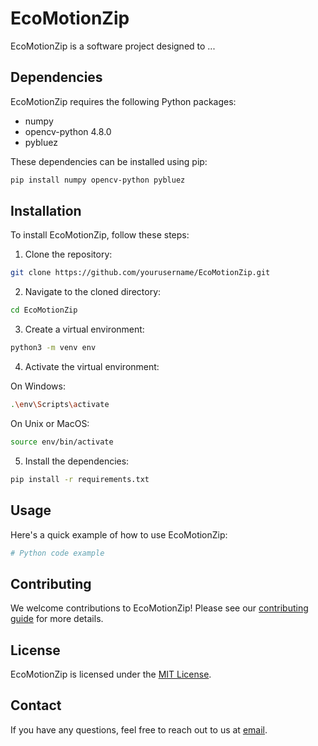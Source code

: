 
# EcoMotionZip

EcoMotionZip is a software project designed to ...

## Dependencies

EcoMotionZip requires the following Python packages:

- numpy
- opencv-python 4.8.0
- pybluez

These dependencies can be installed using pip:

```bash
pip install numpy opencv-python pybluez
```

## Installation

To install EcoMotionZip, follow these steps:

1. Clone the repository:

```bash
git clone https://github.com/yourusername/EcoMotionZip.git
```

2. Navigate to the cloned directory:

```bash
cd EcoMotionZip
```

3. Create a virtual environment:

```bash
python3 -m venv env
```

4. Activate the virtual environment:

On Windows:

```bash
.\env\Scripts\activate
```

On Unix or MacOS:

```bash
source env/bin/activate
```

5. Install the dependencies:

```bash
pip install -r requirements.txt
```

## Usage

Here's a quick example of how to use EcoMotionZip:

```python
# Python code example
```

## Contributing

We welcome contributions to EcoMotionZip! Please see our [contributing guide](CONTRIBUTING.md) for more details.

## License

EcoMotionZip is licensed under the [MIT License](LICENSE).

## Contact

If you have any questions, feel free to reach out to us at [email](mailto:example@example.com).
```
